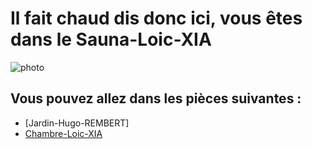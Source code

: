 # Il fait chaud dis donc ici, vous êtes dans le Sauna-Loic-XIA

![photo](https://qualityspa.fr/wp-content/uploads/2018/07/Sauna-Quality-Spa.png)

## Vous pouvez allez dans les pièces suivantes :

- [Jardin-Hugo-REMBERT]
- [Chambre-Loic-XIA](https://github.com/Yahyabey48/tp-labyrinthe/tree/Chambre-Loic-XIA/Chambre-Loic-XIA.md)
